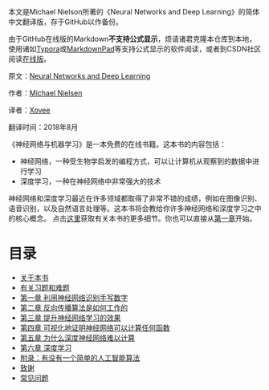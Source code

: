 本文是Michael Nielson所著的《Neural Networks and Deep Learning》的简体中文翻译版，存于GitHub以作备份。

由于GitHub在线版的Markdown**不支持公式显示**，烦请诸君克隆本仓库到本地，使用诸如[Typora](https://typora.io/)或[MarkdownPad](http://markdownpad.com/)等支持公式显示的软件阅读，或者到CSDN社区阅读[在线版](https://blog.csdn.net/xovee/article/details/81384670)。

原文：[Neural Networks and Deep Learning](http://neuralnetworksanddeeplearning.com)

作者：[Michael Nielsen](http://michaelnielsen.org)

译者：[Xovee](https:/www./xovee.cn)

翻译时间：2018年8月

《神经网络与机器学习》是一本免费的在线书籍。这本书的内容包括：
- 神经网络，一种受生物学启发的编程方式，可以让计算机从观察到的数据中进行学习
- 深度学习，一种在神经网络中非常强大的技术

神经网络和深度学习最近在许多领域都取得了非常不错的成绩，例如在图像识别、语音识别，以及自然语言处理等。这本书将会教给你许多神经网络和深度学习之中的核心概念。
点击[这里](https://github.com/Xovee/simplified-chinese-translation-of-neural-networks-and-deep-learning/blob/master/About.md)获取有关本书的更多细节。你也可以直接从[第一章](https://github.com/Xovee/simplified-chinese-translation-of-neural-networks-and-deep-learning/blob/master/Chapter-1.md)开始。

# 目录
- [关于本书](About.md)
- [有关习题和难题](On-the-exercises-and-problems.md)
- [第一章 利用神经网络识别手写数字](Chapter-1.md)
- [第二章 反向传播算法是如何工作的](Chapter-2.md)
- [第三章 提升神经网络学习的效果](Chapter-3.md)
- [第四章 可视化地证明神经网络可以计算任何函数](Chapter-4.md)
- [第五章 为什么深度神经网络难以计算](Chapter-5.md)
- [第六章 深度学习](Chapter-6.md)
- [附录：有没有一个简单的人工智能算法](Appendix.md)
- [致谢](Acknowledgements.md)
- [常见问题](Frequently-asked-questions.md)
